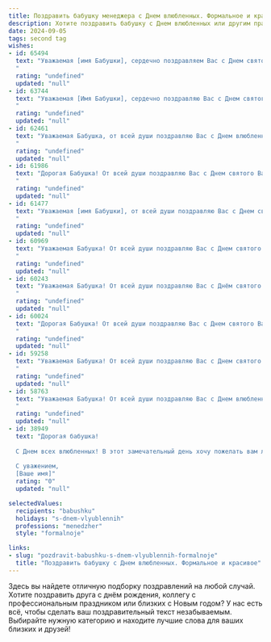 ```yaml
---
title: Поздравить бабушку менеджера с Днем влюбленных. Формальное и красивое
description: Хотите поздравить бабушку с Днем влюбленных или другим праздником? Наш ИИ создаст незабываемое поздравление, а вы обязательно выделитесь среди других.  
date: 2024-09-05
tags: second tag
wishes:
- id: 65494
  text: "Уважаемая [имя Бабушки], сердечно поздравляем Вас с Днем святого Валентина! Желаем Вам  яркой  и  полной  любви  жизни,  окруженной  заботой  и  вниманием  близких. Пусть  Ваше  сердце  всегда  будет  наполнено  радостью  и  теплом. С праздником!
  "
  rating: "undefined"
  updated: "null"
- id: 63744
  text: "Уважаемая [Имя Бабушки], сердечно поздравляю Вас с Днем святого Валентина! Желаю Вам крепкого здоровья, душевного тепла и множества прекрасных моментов в кругу семьи. Пусть Ваша жизнь будет наполнена любовью, заботой и радостью!
  "
  rating: "undefined"
  updated: "null"
- id: 62461
  text: "Уважаемая Бабушка, от всей души поздравляю Вас с Днем влюбленных! Пусть эта прекрасная традиция наполнит Вашу жизнь теплом, заботой и любовью близких людей. Желаю Вам крепкого здоровья, безграничного счастья и благополучия!
  "
  rating: "undefined"
  updated: "null"
- id: 61986
  text: "Дорогая Бабушка! От всей души поздравляю Вас с Днем святого Валентина! Желаю Вам крепкого здоровья, душевного тепла и много радостных мгновений в кругу любящих Вас людей. Пусть этот день подарит Вам яркие эмоции и ощущение настоящей любви!
  "
  rating: "undefined"
  updated: "null"
- id: 61477
  text: "Уважаемая [имя Бабушки], от всей души поздравляю Вас с Днем святого Валентина! Желаю Вам любви, тепла  в сердце и море радостных моментов! Пусть  Ваша жизнь будет наполнена заботой и  вниманием близких людей.
  "
  rating: "undefined"
  updated: "null"
- id: 60969
  text: "Уважаемая Бабушка! От всей души поздравляю Вас с Днем святого Валентина! Желаю Вам океан любви, тепла и душевного спокойствия. Пусть этот день подарит Вам множество приятных моментов и радостных улыбок.
  "
  rating: "undefined"
  updated: "null"
- id: 60243
  text: "Уважаемая Бабушка! От всей души поздравляю Вас с Днём святого Валентина! Пусть этот день наполнится любовью, теплом и приятными сюрпризами. Желаю Вам крепкого здоровья, благополучия и неиссякаемой энергии. Пусть Ваша жизнь будет яркой и насыщенной, как и Ваша работа в сфере менеджмента.
  "
  rating: "undefined"
  updated: "null"
- id: 60024
  text: "Дорогая Бабушка! От всей души поздравляю Вас с Днем святого Валентина! Желаю Вам много тепла, любви и нежности в этот чудесный день. Пусть Ваша жизнь будет наполнена радостью и счастьем!
  "
  rating: "undefined"
  updated: "null"
- id: 59258
  text: "Уважаемая Бабушка! От всей души поздравляю Вас с Днем святого Валентина! Желаю Вам любви, тепла, семейного уюта и  радости  в этот день. Пусть Ваше сердце всегда будет полным нежности и заботы.
  "
  rating: "undefined"
  updated: "null"
- id: 58763
  text: "Уважаемая Бабушка! От всей души поздравляю Вас с Днем влюбленных! Желаю Вам тепла, любви и радости в этот светлый праздник. Пусть Ваша жизнь всегда будет наполнена заботой и вниманием близких, а работа менеджера приносит Вам только удовлетворение и приятные моменты.
  "
  rating: "undefined"
  updated: "null"
- id: 38949
  text: "Дорогая бабушка!
  
  С Днем всех влюбленных! В этот замечательный день хочу пожелать вам любви, тепла и заботы, которые вы щедро дарите окружающим. Ваш мудрый взгляд на жизнь и умение быть рядом в любое время служат для меня настоящим примером. Пусть каждый ваш день будет наполнен радостью и счастьем, а близкие дарят вам только самые нежные чувства.
  
  С уважением,
  [Ваше имя]"
  rating: "0"
  updated: "null"

selectedValues:
  recipients: "babushku"
  holidays: "s-dnem-vlyublennih"
  professions: "menedzher"
  style: "formalnoje"

links:
- slug: "pozdravit-babushku-s-dnem-vlyublennih-formalnoje"
  title: "Поздравить бабушку с Днем влюбленных. Формальное и красивое"
---
```


Здесь вы найдете отличную подборку поздравлений на любой случай. 
Хотите поздравить друга с днём рождения, коллегу с профессиональным праздником или близких с Новым годом? У нас есть всё, чтобы сделать ваш поздравительный текст незабываемым. Выбирайте нужную категорию и находите лучшие слова для ваших близких и друзей!

